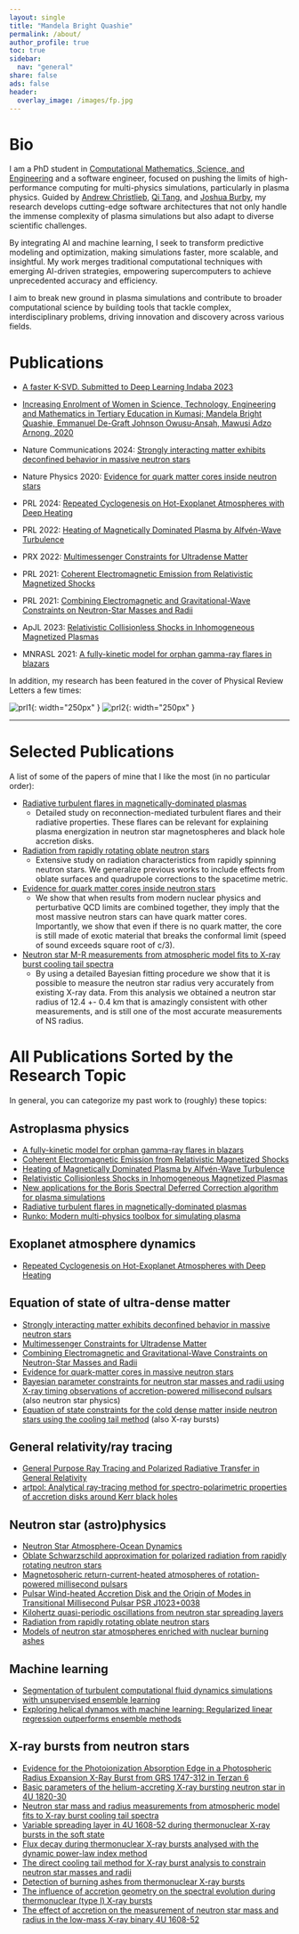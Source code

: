 ```yaml
---
layout: single
title: "Mandela Bright Quashie"
permalink: /about/
author_profile: true
toc: true
sidebar:
  nav: "general"
share: false
ads: false
header:
  overlay_image: /images/fp.jpg
---
```


# Bio

I am a PhD student in [Computational Mathematics, Science, and Engineering](https://cmse.msu.edu) and a software engineer, focused on pushing the limits of high-performance computing for multi-physics simulations, particularly in plasma physics. Guided by [Andrew Christlieb](https://directory.natsci.msu.edu/Directory/Profiles/Person/101537), [Qi Tang](https://tangqi.github.io), and [Joshua Burby](https://oden.utexas.edu/people/directory/Joshua-Burby/), my research develops cutting-edge software architectures that not only handle the immense complexity of plasma simulations but also adapt to diverse scientific challenges.

By integrating AI and machine learning, I seek to transform predictive modeling and optimization, making simulations faster, more scalable, and insightful. My work merges traditional computational techniques with emerging AI-driven strategies, empowering supercomputers to achieve unprecedented accuracy and efficiency.

I aim to break new ground in plasma simulations and contribute to broader computational science by building tools that tackle complex, interdisciplinary problems, driving innovation and discovery across various fields.


# Publications

  - [A faster K-SVD. Submitted to Deep Learning Indaba 2023](https://openreview.net/forum?id=krDIRBkGpz&referrer=%5Bthe%20profile%20of%20Mandela%20Bright%20Quashie%5D(%2Fprofile%3Fid%3D~Mandela_Bright_Quashie1))
  - [Increasing Enrolment of Women in Science, Technology, Engineering and Mathematics in Tertiary Education in Kumasi; Mandela Bright Quashie, Emmanuel De-Graft Johnson Owusu-Ansah, Mawusi Adzo Arnong, 2020](https://mastercardfdn.org/closing-the-gender-gap-in-stem-education-in-africa/)


- Nature Communications 2024: [Strongly interacting matter exhibits deconfined behavior in massive neutron stars](https://www.nature.com/articles/s41467-023-44051-y)
- Nature Physics 2020: [Evidence for quark matter cores inside neutron stars](https://www.nature.com/articles/s41567-020-0914-9)
- PRL 2024: [Repeated Cyclogenesis on Hot-Exoplanet Atmospheres with Deep Heating](https://arxiv.org/abs/2212.05114)
- PRL 2022: [Heating of Magnetically Dominated Plasma by Alfvén-Wave Turbulence](https://arxiv.org/abs/2111.15578)
- PRX 2022: [Multimessenger Constraints for Ultradense Matter](https://arxiv.org/abs/2105.05132)
- PRL 2021: [Coherent Electromagnetic Emission from Relativistic Magnetized Shocks](https://arxiv.org/abs/2107.01211)
- PRL 2021: [Combining Electromagnetic and Gravitational-Wave Constraints on Neutron-Star Masses and Radii](https://arxiv.org/abs/2008.12817)
- ApJL 2023: [Relativistic Collisionless Shocks in Inhomogeneous Magnetized Plasmas](https://arxiv.org/abs/2212.06053)
- MNRASL 2021: [A fully-kinetic model for orphan gamma-ray flares in blazars](https://arxiv.org/abs/2102.11770)

In addition, my research has been featured in the cover of Physical Review Letters a few times:


![prl1](/images/prl_cover1.png){: width="250px" } ![prl2](/images/prl_cover2.png){: width="250px" } 
 

--------

# Selected Publications

A list of some of the papers of mine that I like the most (in no particular order):

- [Radiative turbulent flares in magnetically-dominated plasmas](https://arxiv.org/abs/2012.03043)
    - Detailed study on reconnection-mediated turbulent flares and their radiative properties. These flares can be relevant for explaining plasma energization in neutron star magnetospheres and black hole accretion disks.
- [Radiation from rapidly rotating oblate neutron stars](https://arxiv.org/abs/1709.07292)
    - Extensive study on radiation characteristics from rapidly spinning neutron stars. We generalize previous works to include effects from oblate surfaces and quadrupole corrections to the spacetime metric.
- [Evidence for quark matter cores inside neutron stars](https://www.nature.com/articles/s41567-020-0914-9)
    - We show that when results from modern nuclear physics and perturbative QCD limits are combined together, they imply that the most massive neutron stars can have quark matter cores. Importantly, we show that even if there is no quark matter, the core is still made of exotic material that breaks the conformal limit (speed of sound exceeds square root of c/3).
- [Neutron star M-R measurements from atmospheric model fits to X-ray burst cooling tail spectra](https://arxiv.org/abs/1709.09120)
    - By using a detailed Bayesian fitting procedure we show that it is possible to measure the neutron star radius very accurately from existing X-ray data. From this analysis we obtained a neutron star radius of 12.4 +- 0.4 km that is amazingly consistent with other measurements, and is still one of the most accurate measurements of NS radius.


# All Publications Sorted by the Research Topic

In general, you can categorize my past work to (roughly) these topics:

## Astroplasma physics 

- [A fully-kinetic model for orphan gamma-ray flares in blazars](https://arxiv.org/abs/2102.11770)
- [Coherent Electromagnetic Emission from Relativistic Magnetized Shocks](https://arxiv.org/abs/2107.01211)
- [Heating of Magnetically Dominated Plasma by Alfvén-Wave Turbulence](https://arxiv.org/abs/2111.15578)
- [Relativistic Collisionless Shocks in Inhomogeneous Magnetized Plasmas](https://arxiv.org/abs/2212.06053)
- [New applications for the Boris Spectral Deferred Correction algorithm for plasma simulations](https://arxiv.org/abs/2110.08024)
- [Radiative turbulent flares in magnetically-dominated plasmas](https://arxiv.org/abs/2012.03043)
- [Runko: Modern multi-physics toolbox for simulating plasma](https://arxiv.org/abs/1906.06306)

## Exoplanet atmosphere dynamics

- [Repeated Cyclogenesis on Hot-Exoplanet Atmospheres with Deep Heating](https://arxiv.org/abs/2212.05114)


## Equation of state of ultra-dense matter

- [Strongly interacting matter exhibits deconfined behavior in massive neutron stars](https://www.nature.com/articles/s41467-023-44051-y)
- [Multimessenger Constraints for Ultradense Matter](https://arxiv.org/abs/2105.05132)
- [Combining Electromagnetic and Gravitational-Wave Constraints on Neutron-Star Masses and Radii](https://arxiv.org/abs/2008.12817)
- [Evidence for quark-matter cores in massive neutron stars](https://www.nature.com/articles/s41567-020-0914-9)
- [Bayesian parameter constraints for neutron star masses and radii using X-ray timing observations of accretion-powered millisecond pulsars](https://www.aanda.org/articles/aa/full_html/2018/10/aa33348-18/aa33348-18.html) (also neutron star physics)
- [Equation of state constraints for the cold dense matter inside neutron stars using the cooling tail method](https://www.aanda.org/articles/aa/full_html/2016/07/aa27416-15/aa27416-15.html) (also X-ray bursts)


## General relativity/ray tracing

- [General Purpose Ray Tracing and Polarized Radiative Transfer in General Relativity](https://iopscience.iop.org/article/10.3847/1538-4357/aacea0)
- [artpol: Analytical ray-tracing method for spectro-polarimetric properties of accretion disks around Kerr black holes](https://arxiv.org/abs/2308.15159)


## Neutron star (astro)physics

- [Neutron Star Atmosphere-Ocean Dynamics](https://arxiv.org/abs/2306.08186)
- [Oblate Schwarzschild approximation for polarized radiation from rapidly rotating neutron stars](https://www.aanda.org/articles/aa/abs/2020/11/aa39134-20/aa39134-20.html)
- [Magnetospheric return-current-heated atmospheres of rotation-powered millisecond pulsars](https://www.aanda.org/articles/aa/abs/2020/09/aa37824-20/aa37824-20.html)
- [Pulsar Wind-heated Accretion Disk and the Origin of Modes in Transitional Millisecond Pulsar PSR J1023+0038](https://iopscience.iop.org/article/10.3847/1538-4357/ab44c6)
- [Kilohertz quasi-periodic oscillations from neutron star spreading layers](https://www.aanda.org/articles/aa/abs/2020/06/aa36958-19/aa36958-19.html)
- [Radiation from rapidly rotating oblate neutron stars](https://www.aanda.org/articles/aa/full_html/2018/07/aa30261-16/aa30261-16.html)
- [Models of neutron star atmospheres enriched with nuclear burning ashes](https://www.aanda.org/articles/aa/full_html/2015/09/aa26512-15/aa26512-15.html)


## Machine learning

- [Segmentation of turbulent computational fluid dynamics simulations with unsupervised ensemble learning](https://arxiv.org/abs/2109.01381)
- [Exploring helical dynamos with machine learning: Regularized linear regression outperforms ensemble methods](https://www.aanda.org/articles/aa/full_html/2019/09/aa35945-19/aa35945-19.html)


## X-ray bursts from neutron stars

- [Evidence for the Photoionization Absorption Edge in a Photospheric Radius Expansion X-Ray Burst from GRS 1747-312 in Terzan 6](https://iopscience.iop.org/article/10.3847/1538-4357/aade8e)
- [Basic parameters of the helium-accreting X-ray bursting neutron star in 4U 1820-30](https://academic.oup.com/mnras/article/472/4/3905/4102338)
- [Neutron star mass and radius measurements from atmospheric model fits to X-ray burst cooling tail spectra](https://www.aanda.org/articles/aa/full_html/2017/12/aa31082-17/aa31082-17.html)
- [Variable spreading layer in 4U 1608-52 during thermonuclear X-ray bursts in the soft state](https://academic.oup.com/mnras/article/472/1/78/4060729)
- [Flux decay during thermonuclear X-ray bursts analysed with the dynamic power-law index method](https://www.aanda.org/articles/aa/full_html/2017/08/aa30823-17/aa30823-17.html)
- [The direct cooling tail method for X-ray burst analysis to constrain neutron star masses and radii](https://academic.oup.com/mnras/article/466/1/906/2638370)
- [Detection of burning ashes from thermonuclear X-ray bursts](https://academic.oup.com/mnrasl/article/464/1/L6/2890964)
- [The influence of accretion geometry on the spectral evolution during thermonuclear (type I) X-ray bursts](https://academic.oup.com/mnras/article/445/4/4218/1753913)
- [The effect of accretion on the measurement of neutron star mass and radius in the low-mass X-ray binary 4U 1608-52](https://academic.oup.com/mnras/article/442/4/3777/1364498)


